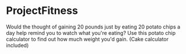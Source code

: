 # ProjectFitness
Would the thought of gaining 20 pounds just by eating 20 potato chips a day help remind you to watch what you're eating? Use this potato chip calculator to find out how much weight you'd gain. (Cake calculator included)
